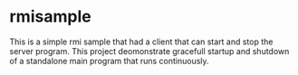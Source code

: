 # rmisample
This is a simple rmi sample that had a client that can start and stop the server program.
This project deomonstrate gracefull startup and shutdown of a standalone main program that runs continuously.
